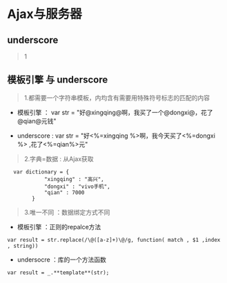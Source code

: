 # Ajax与服务器



## underscore

> 1 
## 模板引擎 与 underscore 

> 1.都需要一个字符串模板，内均含有需要用特殊符号标志的匹配的内容

- 模板引擎 ： var str = "好@xingqing@啊，我买了一个@dongxi@，花了@qian@元钱"

- underscore : var str = "好<%=xingqing %>啊，我今天买了<%=dongxi %> ,花了<%=qian%>元"

> 2.字典=数据 : 从Ajax获取
```
  var dictionary = {
            "xingqing" : "高兴",
            "dongxi" : "vivo手机",
            "qian" : 7000
        }
```
> 3.唯一不同 ：数据绑定方式不同

- 模板引擎 ：正则的repalce方法
```
var result = str.replace(/\@([a-z]+)\@/g, function( match , $1 ,index , string))
```
>

- undersocre ：库的一个方法函数
```
var result = _.**template**(str);
```
##




